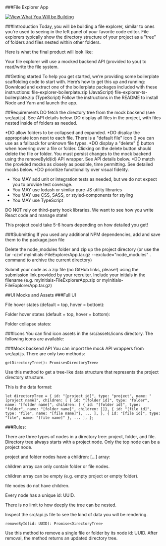 
###File Explorer App

[![View What You Will be Building](https://drive.google.com/file/d/1o6fBiUzHlDeKni4ng4FrkIv4k4Ragus8/view?usp=sharing)](https://drive.google.com/file/d/1o6fBiUzHlDeKni4ng4FrkIv4k4Ragus8/view?usp=sharing)


###Introduction
Today, you will be building a file explorer, similar to ones you're used to seeing in the left panel of your favorite code editor. File explorers typically show the directory structure of your project as a "tree" of folders and files nested within other folders.

Here is what the final product will look like:

Your file explorer will use a mocked backend API (provided to you) to read/write the file system.

##Getting started
To help you get started, we’re providing some boilerplate scaffolding code to start with. Here’s how to get this up and running:
Download and extract one of the boilerplate packages included with these instructions:
file-explorer-boilerplate.zip (JavaScript)
file-explorer-ts-boilerplate.zip (TypeScript)
Follow the instructions in the README to install Node and Yarn and launch the app.

##Requirements
DO fetch the directory tree from the mock backend (see src/api.js). See API details below.
DO display all files in the project, with files nested inside of folders as needed.

*DO allow folders to be collapsed and expanded.
*DO display the appropriate icon next to each file. There is a "default file" icon () you can use as a fallback for unknown file types.
*DO display a "delete" () button when hovering over a file or folder. Clicking on the delete button should delete the file or folder. You must persist changes to the mock backend using the removeById(id)  API wrapper. See API details below.
*DO match the provided mocks as closely as possible, time permitting. See detailed mocks below. 
*DO prioritize functionality over visual fidelity.

- You MAY add unit or integration tests as needed, but we do not expect you to provide test coverage.
- You MAY use lodash or similar pure-JS utility libraries
- You MAY use CSS, SASS, or styled-components for styling
- You MAY use TypeScript

DO NOT rely on third-party hook libraries. We want to see how you write React code and manage state!

This project could take 5-6 hours depending on how detailed you get!

###Submitting
If you used any additional NPM dependencies, add and save them to the package.json file

Delete the node_modules folder and zip up the project directory (or use the tar -czvf myInitials-FileExplorerApp.tar.gz --exclude="node_modules" . command to archive the current directory)

Submit your code as a zip file (no GitHub links, please!) using the submission link provided by your recruiter. Include your initials in the filename (e.g. myInitials-FileExplorerApp.zip or myInitials-FileExplorerApp.tar.gz)

##UI Mocks and Assets
###Full UI

File hover states (default = top, hover = bottom):

Folder hover states (default = top, hover = bottom):

Folder collapse states:

###Icons
You can find icon assets in the src/assets/icons directory. The following icons are available:

###Mock backend API
You can import the mock API wrappers from src/api.js. There are only two methods:

`getDirectoryTree(): Promise<DirectoryTree>`

Use this method to get a tree-like data structure that represents the project directory structure.

This is the data format:

`let directoryTree = {
   id: "[project id]",
   type: "project",
   name: "[project name]",
   children: [
     {
       id: "[folder id]",
       type: "folder",
       name: "[folder name]",
       children: [
         { id: "[folder id]", type: "folder", name: "[folder name]", children: []},
         { id: "[file id]", type: "file", name: "[file name]"},
         ...
       ],
     },
     { id: "[file id]", type: "file", name: "[file name]" },
     ...
   ],
 };`

###Rules:

There are three types of nodes in a directory tree: project, folder, and file.
Directory tree always starts with a project node. Only the top node can be a project node.

project and folder nodes have a children: [...] array:

children array can only contain folder or file nodes.

children array can be empty (e.g. empty project or empty folder).

file nodes do not have children.

Every node has a unique id: UUID.

There is no limit to how deeply the tree can be nested.

Inspect the src/api.js file to see the kind of data you will be rendering.

`removeById(id: UUID): Promise<DirectoryTree>`

Use this method to remove a single file or folder by its node id: UUID. After removal, the method returns an updated directory tree.
